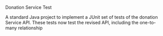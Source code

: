 Donation Service Test

A standard Java project to implement a JUnit set of tests of the donation Service API. These tests now test the revised API, including the one-to-many relationship